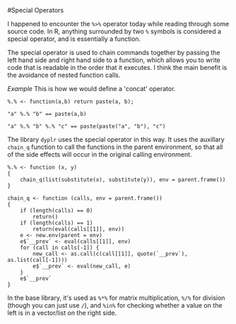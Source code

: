 #Special Operators

I happened to encounter the `%>%` operator today while reading through some source code.  In R, anything surrounded by two `%` symbols is considered a special operator, and is essentially a function.

The special operator is used to chain commands together by passing the left hand side and right hand side to a function, which allows you to write code that is readable in the order that it executes. I think the main benefit is the avoidance of nested function calls.

_Example_ This is how we would define a 'concat' operator.
```
%.% <- function(a,b) return paste(a, b);

"a" %.% "b" == paste(a,b)

"a" %.% "b" %.% "c" == paste(paste("a", "b"), "c")
```

The library `dyplr` uses the special operator in this way.  It uses the auxillary `chain_q` function to call the functions in the parent environment, so that all of the side effects will occur in the original calling environment.

```
%.% <- function (x, y) 
{
    chain_q(list(substitute(x), substitute(y)), env = parent.frame())
}

chain_q <- function (calls, env = parent.frame()) 
{
    if (length(calls) == 0) 
        return()
    if (length(calls) == 1) 
        return(eval(calls[[1]], env))
    e <- new.env(parent = env)
    e$`__prev` <- eval(calls[[1]], env)
    for (call in calls[-1]) {
        new_call <- as.call(c(call[[1]], quote(`__prev`), as.list(call[-1])))
        e$`__prev` <- eval(new_call, e)
    }
    e$`__prev`
}
``` 


In the base library, it's used as `%*%` for matrix multiplication, `%/%` for division (though you can just use `/`), and `%in%` for checking whether a value on the left is in a vector/list on the right side.
